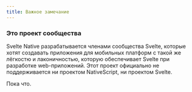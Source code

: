 ```yaml
---
title: Важное замечание
---
```


### Это проект сообщества

Svelte Native разрабатывается членами сообщества Svelte, которые хотят создавать приложения для мобильных платформ с такой же лёгкостю и лаконичностью, которую обеспечивает Svelte при разработке web-приложений. Этот проект официально не поддерживается ни проектом NativeScript, ни проектом Svelte.

Пока что.
